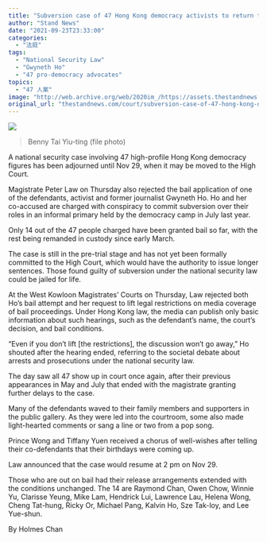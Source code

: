 ```yaml
---
title: "Subversion case of 47 Hong Kong democracy activists to return to court on Nov 29"
author: "Stand News"
date: "2021-09-23T23:33:00"
categories:
  - "法庭"
tags:
  - "National Security Law"
  - "Gwyneth Ho"
  - "47 pro-democracy advocates"
topics:
  - "47 人案"
image: "http://web.archive.org/web/2020im_/https://assets.thestandnews.com/media/photos/1Ycuzr20copy_0cqV9_mucKyeT.png"
original_url: "thestandnews.com/court/subversion-case-of-47-hong-kong-democracy-activists-to-return-to-court-on-nov-29"
---
```

![](http://web.archive.org/web/2020im_/https://assets.thestandnews.com/media/photos/1Ycuzr20copy_0cqV9_mucKyeT.png)
> Benny Tai Yiu-ting (file photo)

A national security case involving 47 high-profile Hong Kong democracy figures has been adjourned until Nov 29, when it may be moved to the High Court.

Magistrate Peter Law on Thursday also rejected the bail application of one of the defendants, activist and former journalist Gwyneth Ho. Ho and her co-accused are charged with conspiracy to commit subversion over their roles in an informal primary held by the democracy camp in July last year.

Only 14 out of the 47 people charged have been granted bail so far, with the rest being remanded in custody since early March.

The case is still in the pre-trial stage and has not yet been formally committed to the High Court, which would have the authority to issue longer sentences. Those found guilty of subversion under the national security law could be jailed for life.

At the West Kowloon Magistrates’ Courts on Thursday, Law rejected both Ho’s bail attempt and her request to lift legal restrictions on media coverage of bail proceedings. Under Hong Kong law, the media can publish only basic information about such hearings, such as the defendant’s name, the court’s decision, and bail conditions.

“Even if you don’t lift \[the restrictions\], the discussion won’t go away,” Ho shouted after the hearing ended, referring to the societal debate about arrests and prosecutions under the national security law.

The day saw all 47 show up in court once again, after their previous appearances in May and July that ended with the magistrate granting further delays to the case.

Many of the defendants waved to their family members and supporters in the public gallery. As they were led into the courtroom, some also made light-hearted comments or sang a line or two from a pop song.

Prince Wong and Tiffany Yuen received a chorus of well-wishes after telling their co-defendants that their birthdays were coming up.

Law announced that the case would resume at 2 pm on Nov 29.

Those who are out on bail had their release arrangements extended with the conditions unchanged. The 14 are Raymond Chan, Owen Chow, Winnie Yu, Clarisse Yeung, Mike Lam, Hendrick Lui, Lawrence Lau, Helena Wong, Cheng Tat-hung, Ricky Or, Michael Pang, Kalvin Ho, Sze Tak-loy, and Lee Yue-shun.

By Holmes Chan